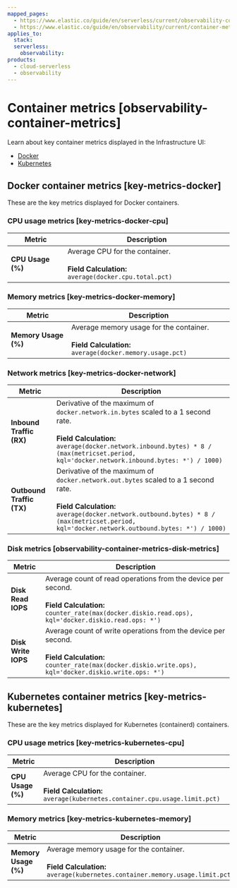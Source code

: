 ```yaml
---
mapped_pages:
  - https://www.elastic.co/guide/en/serverless/current/observability-container-metrics.html
  - https://www.elastic.co/guide/en/observability/current/container-metrics.html
applies_to:
  stack:
  serverless:
    observability:
products:
  - cloud-serverless
  - observability
---
```


# Container metrics [observability-container-metrics]

Learn about key container metrics displayed in the Infrastructure UI:

* [Docker](#key-metrics-docker)
* [Kubernetes](#key-metrics-kubernetes)


## Docker container metrics [key-metrics-docker]

These are the key metrics displayed for Docker containers.


### CPU usage metrics [key-metrics-docker-cpu]

| Metric | Description |
| --- | --- |
| **CPU Usage (%)** | Average CPU for the container.<br><br>**Field Calculation:** `average(docker.cpu.total.pct)`<br> |


### Memory metrics [key-metrics-docker-memory]

| Metric | Description |
| --- | --- |
| **Memory Usage (%)** | Average memory usage for the container.<br><br>**Field Calculation:** `average(docker.memory.usage.pct)`<br> |


### Network metrics [key-metrics-docker-network]

| Metric | Description |
| --- | --- |
| **Inbound Traffic (RX)** | Derivative of the maximum of `docker.network.in.bytes` scaled to a 1 second rate.<br><br>**Field Calculation:** `average(docker.network.inbound.bytes) * 8 / (max(metricset.period, kql='docker.network.inbound.bytes: *') / 1000)`<br> |
| **Outbound Traffic (TX)** | Derivative of the maximum of `docker.network.out.bytes` scaled to a 1 second rate.<br><br>**Field Calculation:** `average(docker.network.outbound.bytes) * 8 / (max(metricset.period, kql='docker.network.outbound.bytes: *') / 1000)`<br> |


### Disk metrics [observability-container-metrics-disk-metrics]

| Metric | Description |
| --- | --- |
| **Disk Read IOPS** | Average count of read operations from the device per second.<br><br>**Field Calculation:**  `counter_rate(max(docker.diskio.read.ops), kql='docker.diskio.read.ops: *')`<br> |
| **Disk Write IOPS** | Average count of write operations from the device per second.<br><br>**Field Calculation:**  `counter_rate(max(docker.diskio.write.ops), kql='docker.diskio.write.ops: *')`<br> |


## Kubernetes container metrics [key-metrics-kubernetes]

These are the key metrics displayed for Kubernetes (containerd) containers.


### CPU usage metrics [key-metrics-kubernetes-cpu]

| Metric | Description |
| --- | --- |
| **CPU Usage (%)** | Average CPU for the container.<br><br>**Field Calculation:** `average(kubernetes.container.cpu.usage.limit.pct)`<br> |


### Memory metrics [key-metrics-kubernetes-memory]

| Metric | Description |
| --- | --- |
| **Memory Usage (%)** | Average memory usage for the container.<br><br>**Field Calculation:** `average(kubernetes.container.memory.usage.limit.pct)`<br> |
